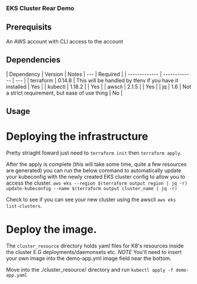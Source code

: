 ### EKS Cluster Rear Demo ###

## Prerequisits ## 

An AWS account with CLI access to the account 

## Dependencies ## 
  | Dependency | Version | Notes | --- | Required | 
  | ------------- | ------------- | --- |
  | terraform  | 0.14.8   | This will be handled by tfenv if you have it installed | Yes | 
  | kubectl | 1.18.2 | | Yes | 
  | awscli | 2.1.5 | | Yes | 
  | jq | 1.6 | Not a strict requirement, but ease of use thing | No | 


## Usage ## 

# Deploying the infrastructure # 

Pretty striaght foward just need to `terraform init` then `terraform apply`. 

After the apply is complete (this will take some time, quite a few resources are generated) you can run the below command to automatically update your kubeconfig with the newly created EKS cluster config to allow you to access the cluster. 
`aws eks --region $(terraform output region | jq -r) update-kubeconfig --name $(terraform output cluster_name | jq -r)` 

Check to see if you can see your new cluster using the awscli `aws eks list-clusters`. 

# Deploy the image. # 

The `cluster_resource` directory holds yaml files for K8's resources inside the cluster E.G deployments/daemonsets etc. *NOTE* You'll need to insert your own image into the demo-app.yml image field near the bottom. 

Move into the ./cluster_resource/ directory and run `kubectl apply -f demo-app.yaml` 